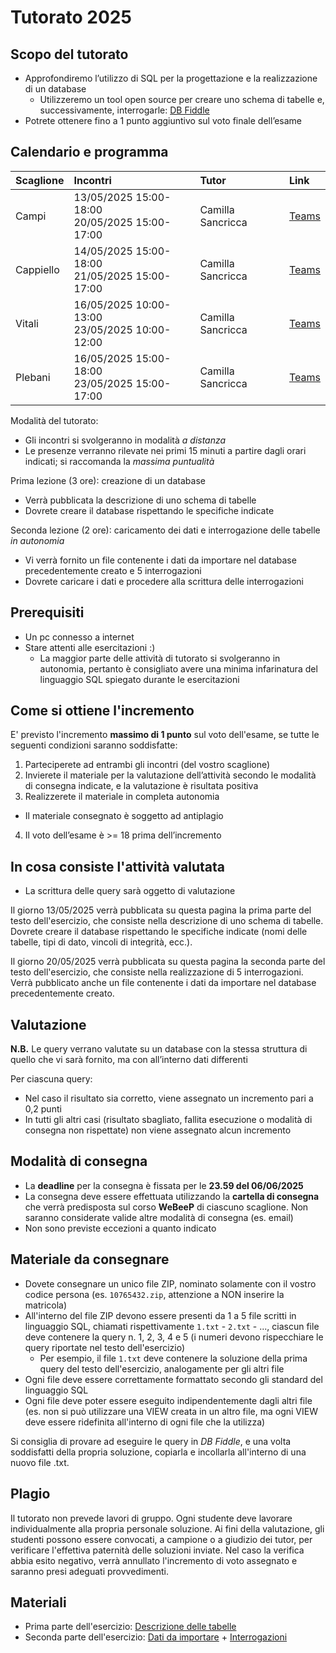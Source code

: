 # Tutorato 2025

## Scopo del tutorato
- Approfondiremo l’utilizzo di SQL per la progettazione e la realizzazione di un database
  - Utilizzeremo un tool open source per creare uno schema di tabelle e, successivamente, interrogarle: [DB Fiddle](https://www.db-fiddle.com/)
- Potrete ottenere fino a 1 punto aggiuntivo sul voto finale dell’esame

## Calendario e programma

| Scaglione | Incontri                                             | Tutor             | Link |
|:----------|:-----------------------------------------------------|:------------------|:-----|
| Campi     | 13/05/2025 15:00-18:00 <br /> 20/05/2025 15:00-17:00 | Camilla Sancricca | [Teams](https://)  |
| Cappiello | 14/05/2025 15:00-18:00 <br /> 21/05/2025 15:00-17:00 | Camilla Sancricca | [Teams](https://)  |
| Vitali    | 16/05/2025 10:00-13:00 <br /> 23/05/2025 10:00-12:00 | Camilla Sancricca | [Teams](https://)  |
| Plebani   | 16/05/2025 15:00-18:00 <br /> 23/05/2025 15:00-17:00 | Camilla Sancricca | [Teams](https://)  |

Modalità del tutorato:
- Gli incontri si svolgeranno in modalità *a distanza*
- Le presenze verranno rilevate nei primi 15 minuti a partire dagli orari indicati; si raccomanda la *massima puntualità*

Prima lezione (3 ore): creazione di un database
- Verrà pubblicata la descrizione di uno schema di tabelle
- Dovrete creare il database rispettando le specifiche indicate

Seconda lezione (2 ore): caricamento dei dati e interrogazione delle tabelle *in autonomia*
- Vi verrà fornito un file contenente i dati da importare nel database precedentemente creato e 5 interrogazioni
- Dovrete caricare i dati e procedere alla scrittura delle interrogazioni

## Prerequisiti
- Un pc connesso a internet
- Stare attenti alle esercitazioni :)
  - La maggior parte delle attività di tutorato si svolgeranno in autonomia, pertanto è consigliato avere una minima infarinatura del linguaggio SQL spiegato durante le esercitazioni 

## Come si ottiene l'incremento
E' previsto l'incremento **massimo di 1 punto** sul voto dell'esame, se tutte le seguenti condizioni saranno soddisfatte:
1. Parteciperete ad entrambi gli incontri (del vostro scaglione)
2. Invierete il materiale per la valutazione dell’attività secondo le modalità di consegna indicate, e la valutazione è risultata positiva
3. Realizzerete il materiale in completa autonomia
  - Il materiale consegnato è soggetto ad antiplagio
4. Il voto dell’esame è >= 18 prima dell’incremento

## In cosa consiste l'attività valutata
- La scrittura delle query sarà oggetto di valutazione

Il giorno 13/05/2025 verrà pubblicata su questa pagina la prima parte del testo dell'esercizio, che consiste nella descrizione di uno schema di tabelle. Dovrete creare il database rispettando le specifiche indicate (nomi delle tabelle, tipi di dato, vincoli di integrità, ecc.).

Il giorno 20/05/2025 verrà pubblicata su questa pagina la seconda parte del testo dell'esercizio, che consiste nella realizzazione di 5 interrogazioni. Verrà pubblicato anche un file contenente i dati da importare nel database precedentemente creato. 

## Valutazione
**N.B.** Le query verrano valutate su un database con la stessa struttura di quello che vi sarà fornito, ma con all’interno dati differenti

Per ciascuna query:
- Nel caso il risultato sia corretto, viene assegnato un incremento pari a 0,2 punti
- In tutti gli altri casi (risultato sbagliato, fallita esecuzione o modalità di consegna non rispettate) non viene assegnato alcun incremento

## Modalità di consegna
- La **deadline** per la consegna è fissata per le **23.59 del 06/06/2025**
- La consegna deve essere effettuata utilizzando la **cartella di consegna** che verrà predisposta sul corso **WeBeeP** di ciascuno scaglione. Non saranno considerate valide altre modalità di consegna (es. email)
- Non sono previste eccezioni a quanto indicato

## Materiale da consegnare
- Dovete consegnare un unico file ZIP, nominato solamente con il vostro codice persona (es. `10765432.zip`, attenzione a NON inserire la matricola)
- All'interno del file ZIP devono essere presenti da 1 a 5 file scritti in linguaggio SQL, chiamati rispettivamente `1.txt` - `2.txt` - ...,  ciascun file deve contenere la query n. 1, 2, 3, 4 e 5 (i numeri devono rispecchiare le query riportate nel testo dell'esercizio)
  - Per esempio, il file `1.txt` deve contenere la soluzione della prima query del testo dell'esercizio, analogamente per gli altri file
- Ogni file deve essere correttamente formattato secondo gli standard del linguaggio SQL
- Ogni file deve poter essere eseguito indipendentemente dagli altri file (es. non si può utilizzare una VIEW creata in un altro file, ma ogni VIEW deve essere ridefinita all'interno di ogni file che la utilizza)

Si consiglia di provare ad eseguire le query in *DB Fiddle*, e una volta soddisfatti della propria soluzione, copiarla e incollarla all'interno di una nuovo file .txt.

## Plagio
Il tutorato non prevede lavori di gruppo. Ogni studente deve lavorare individualmente alla propria personale soluzione. Ai fini della valutazione, gli studenti possono essere convocati, a campione o a giudizio dei tutor, per verificare l'effettiva paternità delle soluzioni inviate. Nel caso la verifica abbia esito negativo, verrà annullato l'incremento di voto assegnato e saranno presi adeguati provvedimenti.

## Materiali 
- Prima parte dell'esercizio: [Descrizione delle tabelle](https://)
- Seconda parte dell'esercizio: [Dati da importare](https://) + [Interrogazioni](https://)
